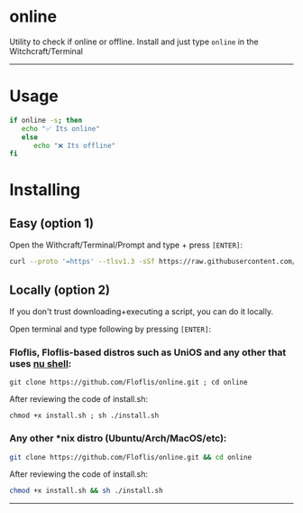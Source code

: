 # online

Utility to check if online or offline. Install and just type `online` in the Witchcraft/Terminal

----
 
# Usage
 
```sh
if online -s; then
   echo "✅ Its online"
   else
      echo "❌ Its offline"
fi
```

# Installing

## Easy (option 1)

Open the Withcraft/Terminal/Prompt and type + press `[ENTER]`:

```sh
curl --proto '=https' --tlsv1.3 -sSf https://raw.githubusercontent.com/Floflis/online/main/install.sh | sh
```

## Locally (option 2)

If you don't trust downloading+executing a script, you can do it locally.

Open terminal and type following by pressing `[ENTER]`:

### Floflis, Floflis-based distros such as UniOS and any other that uses [nu shell](https://github.com/nushell/nushell):
```nu
git clone https://github.com/Floflis/online.git ; cd online
```

After reviewing the code of install.sh:
```nu
chmod +x install.sh ; sh ./install.sh
```


### Any other *nix distro (Ubuntu/Arch/MacOS/etc):
```sh
git clone https://github.com/Floflis/online.git && cd online
```

After reviewing the code of install.sh:
```sh
chmod +x install.sh && sh ./install.sh
```

----
